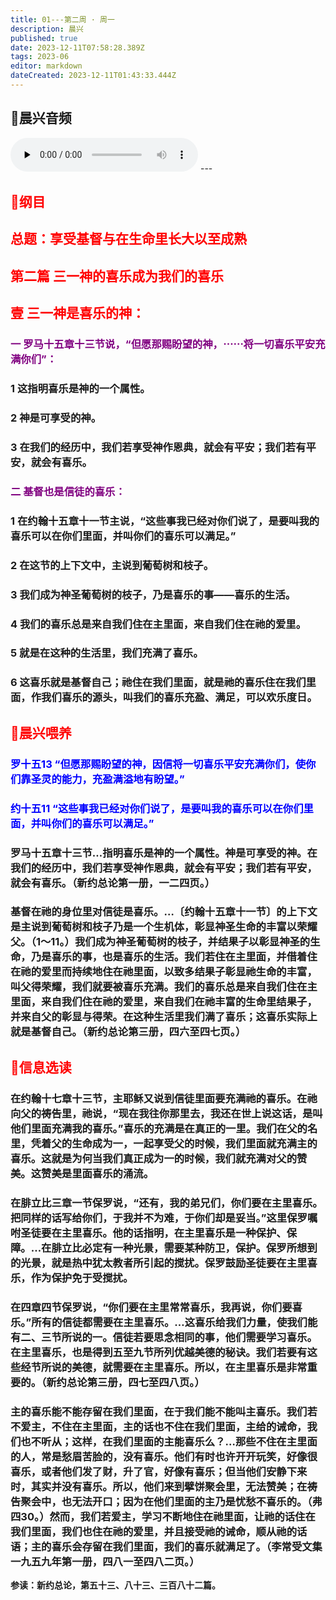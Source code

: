 ```yaml
---
title: 01---第二周 · 周一
description: 晨兴
published: true
date: 2023-12-11T07:58:28.389Z
tags: 2023-06
editor: markdown
dateCreated: 2023-12-11T01:43:33.444Z
---
```


## 🎵晨兴音频
<audio id="audio" controls="" preload="none">
      <source id="mp3" src="/2023-06/week2/week2day1.mp3">
</audio>
---

## <font color=red>📖纲目</font>

## <font color=red>总题：享受基督与在生命里长大以至成熟</font>

## <font color=red>第二篇   三一神的喜乐成为我们的喜乐</font>

## <font color=red>壹   三一神是喜乐的神：</font>

### <font color=purple>一   罗马十五章十三节说，“但愿那赐盼望的神，⋯⋯将一切喜乐平安充满你们”：</font>

### 1   这指明喜乐是神的一个属性。

### 2   神是可享受的神。

### 3   在我们的经历中，我们若享受神作恩典，就会有平安；我们若有平安，就会有喜乐。

### <font color=purple>二   基督也是信徒的喜乐：</font>

### 1   在约翰十五章十一节主说，“这些事我已经对你们说了，是要叫我的喜乐可以在你们里面，并叫你们的喜乐可以满足。”

### 2   在这节的上下文中，主说到葡萄树和枝子。

### 3   我们成为神圣葡萄树的枝子，乃是喜乐的事——喜乐的生活。

### 4   我们的喜乐总是来自我们住在主里面，来自我们住在祂的爱里。

### 5   就是在这种的生活里，我们充满了喜乐。

### 6 这喜乐就是基督自己；祂住在我们里面，就是祂的喜乐住在我们里面，作我们喜乐的源头，叫我们的喜乐充盈、满足，可以欢乐度日。

## <font color=red>📖晨兴喂养</font>

### <font color=blue>罗十五13   “但愿那赐盼望的神，因信将一切喜乐平安充满你们，使你们靠圣灵的能力，充盈满溢地有盼望。”</font>

### <font color=blue>约十五11   “这些事我已经对你们说了，是要叫我的喜乐可以在你们里面，并叫你们的喜乐可以满足。”</font>

### 罗马十五章十三节…指明喜乐是神的一个属性。神是可享受的神。在我们的经历中，我们若享受神作恩典，就会有平安；我们若有平安，就会有喜乐。（新约总论第一册，一二四页。）

### 基督在祂的身位里对信徒是喜乐。…〔约翰十五章十一节〕的上下文是主说到葡萄树和枝子乃是一个生机体，彰显神圣生命的丰富以荣耀父。（1～11。）我们成为神圣葡萄树的枝子，并结果子以彰显神圣的生命，乃是喜乐的事，也是喜乐的生活。我们若住在主里面，并借着住在祂的爱里而持续地住在祂里面，以致多结果子彰显祂生命的丰富，叫父得荣耀，我们就要被喜乐充满。我们的喜乐总是来自我们住在主里面，来自我们住在祂的爱里，来自我们在祂丰富的生命里结果子，并来自父的彰显与得荣。在这种生活里我们满了喜乐；这喜乐实际上就是基督自己。（新约总论第三册，四六至四七页。）

## <font color=red>📖信息选读</font>

### 在约翰十七章十三节，主耶稣又说到信徒里面要充满祂的喜乐。在祂向父的祷告里，祂说，“现在我往你那里去，我还在世上说这话，是叫他们里面充满我的喜乐。”喜乐的充满是在真正的一里。我们在父的名里，凭着父的生命成为一，一起享受父的时候，我们里面就充满主的喜乐。这就是为何当我们真正成为一的时候，我们就充满对父的赞美。这赞美是里面喜乐的涌流。

### 在腓立比三章一节保罗说，“还有，我的弟兄们，你们要在主里喜乐。把同样的话写给你们，于我并不为难，于你们却是妥当。”这里保罗嘱咐圣徒要在主里喜乐。他的话指明，在主里喜乐是一种保护、保障。…在腓立比必定有一种光景，需要某种防卫，保护。保罗所想到的光景，就是热中犹太教者所引起的搅扰。保罗鼓励圣徒要在主里喜乐，作为保护免于受搅扰。

### 在四章四节保罗说，“你们要在主里常常喜乐，我再说，你们要喜乐。”所有的信徒都需要在主里喜乐。…这喜乐给我们力量，使我们能有二、三节所说的一。信徒若要思念相同的事，他们需要学习喜乐。在主里喜乐，也是得到五至九节所列优越美德的秘诀。我们若要有这些经节所说的美德，就需要在主里喜乐。所以，在主里喜乐是非常重要的。（新约总论第三册，四七至四八页。）

### 主的喜乐能不能存留在我们里面，在于我们能不能叫主喜乐。我们若不爱主，不住在主里面，主的话也不住在我们里面，主给的诫命，我们也不听从；这样，在我们里面的主能喜乐么？…那些不住在主里面的人，常是愁眉苦脸的，没有喜乐。他们有时也许开开玩笑，好像很喜乐，或者他们发了财，升了官，好像有喜乐；但当他们安静下来时，其实并没有喜乐。所以，他们来到擘饼聚会里，无法赞美；在祷告聚会中，也无法开口；因为在他们里面的主乃是忧愁不喜乐的。（弗四30。）然而，我们若爱主，学习不断地住在祂里面，让祂的话住在我们里面，我们也住在祂的爱里，并且接受祂的诫命，顺从祂的话语；主的喜乐会存留在我们里面，我们的喜乐就满足了。（李常受文集一九五九年第一册，四八一至四八二页。）

**参读：新约总论，第五十三、八十三、三百八十二篇。**
<!-- Google tag (gtag.js) -->
<script async src="https://www.googletagmanager.com/gtag/js?id=G-1P8709Z16T"></script>
<script>
  window.dataLayer = window.dataLayer || [];
  function gtag(){dataLayer.push(arguments);}
  gtag('js', new Date());

  gtag('config', 'G-1P8709Z16T');
</script>